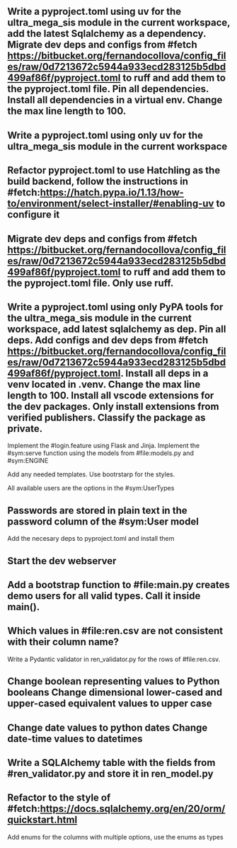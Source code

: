 Write a pyproject.toml using uv for the ultra_mega_sis module in the current workspace, add the latest Sqlalchemy as a dependency. Migrate dev deps and configs from #fetch https://bitbucket.org/fernandocollova/config_files/raw/0d7213672c5944a933ecd283125b5dbd499af86f/pyproject.toml to ruff and add them to the pyproject.toml file. Pin all dependencies. Install all dependencies in a virtual env. Change the max line length to 100.
---
Write a pyproject.toml using only uv for the ultra_mega_sis module in the current workspace
---
Refactor pyproject.toml to use Hatchling as the build backend, follow the instructions in #fetch:https://hatch.pypa.io/1.13/how-to/environment/select-installer/#enabling-uv to configure it
---
Migrate dev deps and configs from #fetch https://bitbucket.org/fernandocollova/config_files/raw/0d7213672c5944a933ecd283125b5dbd499af86f/pyproject.toml to ruff and add them to the pyproject.toml file. Only use ruff.
---
Write a pyproject.toml using only PyPA tools for the ultra_mega_sis module in the current workspace, add latest sqlalchemy as dep. Pin all deps. Add configs and dev deps from #fetch https://bitbucket.org/fernandocollova/config_files/raw/0d7213672c5944a933ecd283125b5dbd499af86f/pyproject.toml. Install all deps in a venv located in .venv. Change the max line length to 100. Install all vscode extensions for the dev packages. Only install extensions from verified publishers. Classify the package as private.
---
Implement the #login.feature  using Flask and Jinja. Implement the #sym:serve  function using the models from #file:models.py  and #sym:ENGINE 

Add any needed templates. Use bootrstarp for the styles.

All available users are the options in the #sym:UserTypes 

Passwords are stored in plain text in the password column of the #sym:User  model
---
Add the necesary deps to pyproject.toml and install them

Start the dev webserver
---
Add a bootstrap function to #file:main.py creates demo users for all valid types. Call it inside main().
---
Which values in #file:ren.csv are not consistent with their column name?
---
Write a Pydantic validator in ren_validator.py for the rows of #file:ren.csv.

Change boolean representing values to Python booleans
Change dimensional lower-cased and upper-cased equivalent values to upper case
---
Change date values to python dates
Change date-time values to datetimes
---
Write a SQLAlchemy table with the fields from #ren_validator.py and store it in ren_model.py
---
Refactor to the style of #fetch:https://docs.sqlalchemy.org/en/20/orm/quickstart.html
---
Add enums for the columns with multiple options, use the enums as types

